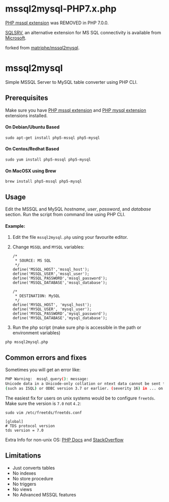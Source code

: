 # mssql2mysql-PHP7.x.php #
[PHP mssql extension](http://php.net/manual/en/book.mssql.php) was REMOVED in PHP 7.0.0. 

[SQLSRV](https://www.php.net/manual/en/book.sqlsrv.php), an alternative extension for MS SQL connectivity is available from [Microsoft](http://msdn.microsoft.com/en-us/sqlserver/ff657782.aspx).


forked from [matriphe/mssql2mysql](https://github.com/matriphe/mssql2mysql).

# mssql2mysql #

Simple MSSQL Server to MySQL table converter using PHP CLI.

## Prerequisites ##

Make sure you have [PHP mssql extension](http://php.net/manual/en/book.mssql.php) and [PHP mysql extension](http://php.net/manual/en/book.mysql.php) extensions installed.

#### On Debian/Ubuntu Based

`sudo apt-get install php5-mssql php5-mysql`

#### On Centos/Redhat Based

`sudo yum install php5-mssql php5-mysql`

#### On MacOSX using Brew

`brew install php5-mssql php5-mysql`

## Usage ##

Edit the MSSQL and MySQL *hostname*, *user*, *password*, and *database* section. Run the script from command line using PHP CLI.

#### Example:

1. Edit the file `mssql2mysql.php` using your favourite editor.

2. Change `MSSQL` and `MYSQL` variables:

    ```
    /*
     * SOURCE: MS SQL
     */
    define('MSSQL_HOST','mssql_host');
    define('MSSQL_USER','mssql_user');
    define('MSSQL_PASSWORD','mssql_password');
    define('MSSQL_DATABASE','mssql_database');

    /*
     * DESTINATION: MySQL
     */
    define('MYSQL_HOST', 'mysql_host');
    define('MYSQL_USER', 'mysql_user');
    define('MYSQL_PASSWORD','mysql_password');
    define('MYSQL_DATABASE','mysql_database');
    ```

3. Run the php script (make sure php is accessible in the path or environment variables)

  `php mssql2mysql.php`

## Common errors and fixes

Sometimes you will get an error like:

```bash
PHP Warning:  mssql_query(): message:
Unicode data in a Unicode-only collation or ntext data cannot be sent to clients using DB-Library
(such as ISQL) or ODBC version 3.7 or earlier. (severity 16) in ... on line 181
```

The easiest fix for users on unix systems would be to configure `freetds`. Make sure the version is `7.0` not `4.2`:

```
sudo vim /etc/freetds/freetds.conf

[global]
# TDS protocol version
tds version = 7.0
```

Extra Info for non-unix OS: [PHP Docs](http://php.net/manual/en/function.mssql-query.php) and [StackOverflow](http://stackoverflow.com/questions/5414890/mssql-query-issue-in-php-and-querying-text-data)

## Limitations ##

* Just converts tables
* No indexes
* No store procedure
* No triggers
* No views
* No Advanced MSSQL features
